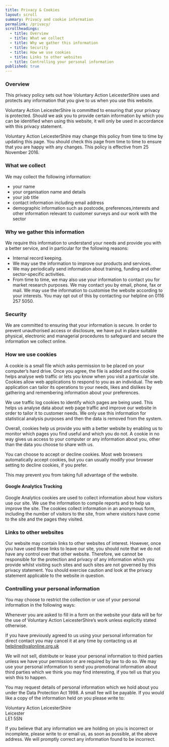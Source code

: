 ```yaml
---
title: Privacy & Cookies
layout: scroll
summary: Privacy and cookie information
permalink: /privacy/
scrollheadings:
  - title: Overview
  - title: What we collect
  - title: Why we gather this information
  - title: Security
  - title: How we use cookies
  - title: Links to other websites
  - title: Controlling your personal information
published: true
---
```


### Overview

This privacy policy sets out how Voluntary Action LeicesterShire uses and protects any information that you give to us when you use this website.

Voluntary Action LeicesterShire is committed to ensuring that your privacy is protected. Should we ask you to provide certain information by which you can be identified when using this website, it will only be used in accordance with this privacy statement.

Voluntary Action LeicesterShire may change this policy from time to time by updating this page. You should check this page from time to time to ensure that you are happy with any changes. This policy is effective from 25 November 2016.

### What we collect

We may collect the following information:

* your name
* your organisation name and details
* your job title
* contact information including email address
* demographic information such as postcode, preferences,interests and other information relevant to customer surveys and our work with the sector

### Why we gather this information

We require this information to understand your needs and provide you with a better service, and in particular for the following reasons:

* Internal record keeping.
* We may use the information to improve our products and services.
* We may periodically send information about training, funding and other sector-specific activities.
* From time to time, we may also use your information to contact you for market research purposes. We may contact you by email, phone, fax or mail. We may use the information to customise the website according to your interests. You may opt out of this by contacting our helpline on 0116 257 5050.

### Security

We are committed to ensuring that your information is secure. In order to prevent unauthorised access or disclosure, we have put in place suitable physical, electronic and managerial procedures to safeguard and secure the information we collect online.

### How we use cookies

A cookie is a small file which asks permission to be placed on your computer’s hard drive. Once you agree, the file is added and the cookie helps analyse web traffic or lets you know when you visit a particular site. Cookies allow web applications to respond to you as an individual. The web application can tailor its operations to your needs, likes and dislikes by gathering and remembering information about your preferences.

We use traffic log cookies to identify which pages are being used. This helps us analyse data about web page traffic and improve our website in order to tailor it to customer needs. We only use this information for statistical analysis purposes and then the data is removed from the system.

Overall, cookies help us provide you with a better website by enabling us to monitor which pages you find useful and which you do not. A cookie in no way gives us access to your computer or any information about you, other than the data you choose to share with us.

You can choose to accept or decline cookies. Most web browsers automatically accept cookies, but you can usually modify your browser setting to decline cookies, if you prefer.

This may prevent you from taking full advantage of the website.

#### Google Analytics Tracking

Google Analytics cookies are used to collect information about how visitors use our site. We use the information to compile reports and to help us improve the site. The cookies collect information in an anonymous form, including the number of visitors to the site, from where visitors have come to the site and the pages they visited.

### Links to other websites

Our website may contain links to other websites of interest. However, once you have used these links to leave our site, you should note that we do not have any control over that other website. Therefore, we cannot be responsible for the protection and privacy of any information which you provide whilst visiting such sites and such sites are not governed by this privacy statement. You should exercise caution and look at the privacy statement applicable to the website in question.

### Controlling your personal information

You may choose to restrict the collection or use of your personal information in the following ways:

Whenever you are asked to fill in a form on the website your data will be for the use of Voluntary Action LeicesterShire’s work unless explicitly stated otherwise.

If you have previously agreed to us using your personal information for direct contact you may cancel it at any time by contacting us at helpline@valonline.org.uk

We will not sell, distribute or lease your personal information to third parties unless we have your permission or are required by law to do so. We may use your personal information to send you promotional information about third parties which we think you may find interesting, if you tell us that you wish this to happen.

You may request details of personal information which we hold about you under the Data Protection Act 1998. A small fee will be payable. If you would like a copy of the information held on you please write to:


<div class="vcard">
<span class="street-address">Voluntary Action LeicesterShire</span><br>
<span class="region">Leicester</span><br>
<span class="postal-code">LE1 5SN</span><br>
</div>

If you believe that any information we are holding on you is incorrect or incomplete, please write to or email us, as soon as possible, at the above address. We will promptly correct any information found to be incorrect.
